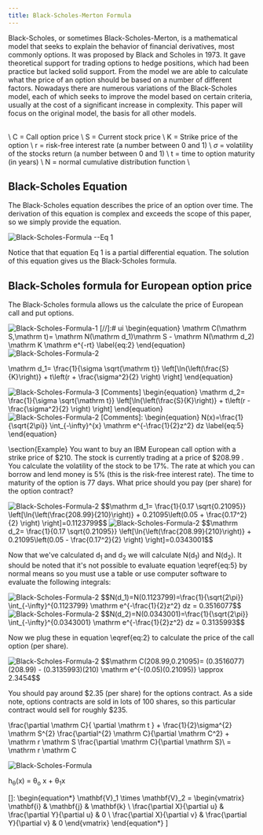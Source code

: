 ```yaml
---
title: Black-Scholes-Merton Formula 
---
```

Black-Scholes, or sometimes Black-Scholes-Merton, is a mathematical model that seeks to explain the behavior of financial derivatives, most commonly options. 
    It was proposed by Black and Scholes in 1973. It gave theoretical support for trading options to hedge positions, 
    which had been practice but lacked solid support. From the model we are able to calculate what the price of an option should be based on a number of 
	different factors. Nowadays there are numerous variations of the Black-Scholes model, each of which seeks to improve the model based on certain criteria, 
	usually at the cost of a significant increase in complexity. This paper will focus on the original model, the basis for all other models.
 
\
	\ C = Call option price 
	\ S = Current stock price
	\ K = Strike price of the option
	\ r = risk-free interest rate (a number between 0 and 1)
	\ $\sigma$ = volatility of the stocks return (a number between 0 and 1)
	\ t = time to option maturity (in years)
	\ N = normal cumulative distribution function
\


## Black-Scholes Equation
The Black-Scholes equation describes the price of an option over time. The derivation of this equation is complex and exceeds the scope of this paper, so we simply provide the equation.

<img src="https://latex.codecogs.com/svg.latex?\frac{\partial \mathrm C}{ \partial \mathrm t } + \frac{1}{2}\sigma^{2} \mathrm S^{2} \frac{\partial^{2} \mathrm C}{\partial \mathrm C^2} + \mathrm r \mathrm S \frac{\partial \mathrm C}{\partial \mathrm S}\ = \mathrm r \mathrm C" title="Black-Scholes-Formula" /> --Eq 1

Notice that that equation Eq 1 is a partial differential equation. The solution of this equation gives us the Black-Scholes formula.


## Black-Scholes formula for European option price
The Black-Scholes formula allows us the calculate the price of European call and put options.

<img src="https://latex.codecogs.com/svg.latex?\mathrm C(\mathrm S,\mathrm t)= \mathrm N(\mathrm d_1)\mathrm S - \mathrm N(\mathrm d_2) \mathrm K \mathrm e^{-rt}" title="Black-Scholes-Formula-1" />
[//]:# ui
\begin{equation}
	\mathrm C(\mathrm S,\mathrm t)= \mathrm N(\mathrm d_1)\mathrm S - \mathrm N(\mathrm d_2) \mathrm K \mathrm e^{-rt}
	\label{eq:2}
\end{equation}

<img src="https://latex.codecogs.com/svg.latex?\mathrm d_1= \frac{1}{\sigma \sqrt{\mathrm t}} \left[\ln{\left(\frac{S}{K}\right)} + t\left(r + \frac{\sigma^2}{2} \right) \right]" title="Black-Scholes-Formula-2" />

[Comments]:
\begin{equation}
	\mathrm d_1= \frac{1}{\sigma \sqrt{\mathrm t}} \left[\ln{\left(\frac{S}{K}\right)} + t\left(r + \frac{\sigma^2}{2} \right) \right]
\end{equation}

<img src="https://latex.codecogs.com/svg.latex?\mathrm d_2= \frac{1}{\sigma \sqrt{\mathrm t}} \left[\ln{\left(\frac{S}{K}\right)} + t\left(r - \frac{\sigma^2}{2} \right) \right]" title="Black-Scholes-Formula-3" />
[Comments]
\begin{equation}
	\mathrm d_2= \frac{1}{\sigma \sqrt{\mathrm t}} \left[\ln{\left(\frac{S}{K}\right)} + t\left(r - \frac{\sigma^2}{2} \right) \right]
\end{equation}

<img src="https://latex.codecogs.com/svg.latex?\N(x)=\frac{1}{\sqrt{2\pi}} \int_{-\infty}^{x} \mathrm e^{-\frac{1}{2}z^2} dz" title="Black-Scholes-Formula-2" />
[Comments]:
\begin{equation}
	N(x)=\frac{1}{\sqrt{2\pi}} \int_{-\infty}^{x} \mathrm e^{-\frac{1}{2}z^2} dz
	\label{eq:5}
\end{equation}


\section{Example}
You want to buy an IBM European call option with a strike price of \$210. The stock is currently trading at a price of \$208.99 . You calculate the volatility of the stock to be 17\%. 
The rate at which you can borrow and lend money is 5\% (this is the risk-free interest rate). 
The time to maturity of the option is 77 days. What price should you pay (per share) for the option contract?

<img src="https://latex.codecogs.com/svg.latex?\mathrm d_1= \frac{1}{\sigma \sqrt{\mathrm t}} \left[\ln{\left(\frac{S}{K}\right)} + t\left(r + \frac{\sigma^2}{2} \right) \right]" title="Black-Scholes-Formula-2" />
$$\mathrm d_1= \frac{1}{0.17 \sqrt{0.21095}} \left[\ln{\left(\frac{208.99}{210}\right)} + 0.21095\left(0.05 + \frac{0.17^2}{2} \right) \right]=0.1123799$$

<img src="https://latex.codecogs.com/svg.latex?\mathrm d_1= \frac{1}{\sigma \sqrt{\mathrm t}} \left[\ln{\left(\frac{S}{K}\right)} + t\left(r + \frac{\sigma^2}{2} \right) \right]" title="Black-Scholes-Formula-2" />
$$\mathrm d_2= \frac{1}{0.17 \sqrt{0.21095}} \left[\ln{\left(\frac{208.99}{210}\right)} + 0.21095\left(0.05 - \frac{0.17^2}{2} \right) \right]=0.0343001$$

Now that we've calculated $\mathrm d_1$ and $\mathrm d_2$ we will calculate $\mathrm N(\mathrm d_1)$ and $\mathrm N(\mathrm d_2)$. It should be noted that it's 
not possible to evaluate equation \eqref{eq:5} by normal means so you must use a table or use computer software to evaluate the
following integrals:

<img src="https://latex.codecogs.com/svg.latex?\mathrm d_1= \frac{1}{\sigma \sqrt{\mathrm t}} \left[\ln{\left(\frac{S}{K}\right)} + t\left(r + \frac{\sigma^2}{2} \right) \right]" title="Black-Scholes-Formula-2" />
$$N(d_1)=N(0.1123799)=\frac{1}{\sqrt{2\pi}} \int_{-\infty}^{0.1123799} \mathrm e^{-\frac{1}{2}z^2} dz = 0.3516077$$

<img src="https://latex.codecogs.com/svg.latex?\mathrm d_1= \frac{1}{\sigma \sqrt{\mathrm t}} \left[\ln{\left(\frac{S}{K}\right)} + t\left(r + \frac{\sigma^2}{2} \right) \right]" title="Black-Scholes-Formula-2" />
$$N(d_2)=N(0.0343001)=\frac{1}{\sqrt{2\pi}} \int_{-\infty}^{0.0343001} \mathrm e^{-\frac{1}{2}z^2} dz = 0.3135993$$

Now we plug these in equation \eqref{eq:2} to calculate the price of the call option (per share).

<img src="https://latex.codecogs.com/svg.latex?\mathrm d_1= \frac{1}{\sigma \sqrt{\mathrm t}} \left[\ln{\left(\frac{S}{K}\right)} + t\left(r + \frac{\sigma^2}{2} \right) \right]" title="Black-Scholes-Formula-2" />
$$\mathrm C(208.99,0.21095)= (0.3516077)(208.99) - (0.3135993)(210) \mathrm e^{-(0.05)(0.21095)} \approx 2.3454$$


You should pay around \$2.35 (per share) for the options contract. As a side note, options contracts are sold in lots of 100 shares, 
so this particular contract would sell for roughly \$235.

\frac{\partial \mathrm C}{ \partial \mathrm t } + \frac{1}{2}\sigma^{2} \mathrm S^{2} \frac{\partial^{2} \mathrm C}{\partial \mathrm C^2} + \mathrm r \mathrm S \frac{\partial \mathrm C}{\partial \mathrm S}\ = \mathrm r \mathrm C

<img src="https://latex.codecogs.com/svg.latex?\frac{\partial \mathrm C}{ \partial \mathrm t } + \frac{1}{2}\sigma^{2} \mathrm S^{2} \frac{\partial^{2} \mathrm C}{\partial \mathrm C^2} + \mathrm r \mathrm S \frac{\partial \mathrm C}{\partial \mathrm S}\ = \mathrm r \mathrm C" title="Black-Scholes-Formula" />

 h<sub>&theta;</sub>(x) = &theta;<sub>o</sub> x + &theta;<sub>1</sub>x

[]:
\begin{equation*}
\mathbf{V}_1 \times \mathbf{V}_2 =  \begin{vmatrix}
\mathbf{i} & \mathbf{j} & \mathbf{k} \\
\frac{\partial X}{\partial u} &  \frac{\partial Y}{\partial u} & 0 \\
\frac{\partial X}{\partial v} &  \frac{\partial Y}{\partial v} & 0
\end{vmatrix}
\end{equation*}
\]
